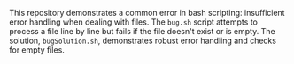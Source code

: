 This repository demonstrates a common error in bash scripting: insufficient error handling when dealing with files. The `bug.sh` script attempts to process a file line by line but fails if the file doesn't exist or is empty.  The solution, `bugSolution.sh`, demonstrates robust error handling and checks for empty files.